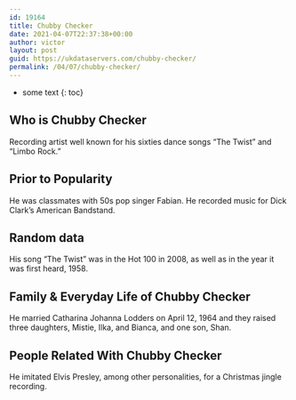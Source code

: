 ```yaml
---
id: 19164
title: Chubby Checker
date: 2021-04-07T22:37:38+00:00
author: victor
layout: post
guid: https://ukdataservers.com/chubby-checker/
permalink: /04/07/chubby-checker/
---
```


* some text
{: toc}


## Who is Chubby Checker



Recording artist well known for his sixties dance songs &#8220;The Twist&#8221; and &#8220;Limbo Rock.&#8221;

                
                
                
## Prior to Popularity



He was classmates with 50s pop singer Fabian. He recorded music for Dick Clark&#8217;s American Bandstand.

                
                
                
## Random data



His song &#8220;The Twist&#8221; was in the Hot 100 in 2008, as well as in the year it was first heard, 1958.

                
                
                
## Family & Everyday Life of Chubby Checker



He married Catharina Johanna Lodders on April 12, 1964 and they raised three daughters, Mistie, Ilka, and Bianca, and one son, Shan.

                
                
                
## People Related With Chubby Checker



He imitated Elvis Presley, among other personalities, for a Christmas jingle recording.

                
              
            
          
          
          